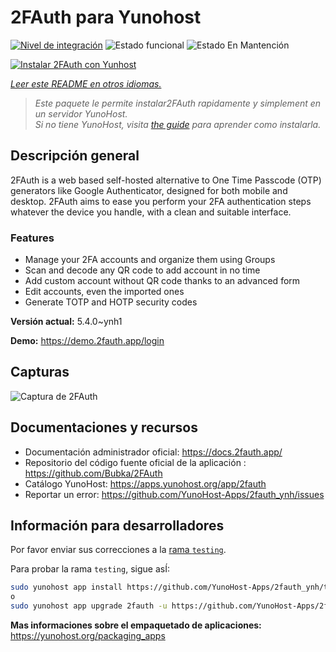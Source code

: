 <!--
Este archivo README esta generado automaticamente<https://github.com/YunoHost/apps/tree/master/tools/readme_generator>
No se debe editar a mano.
-->

# 2FAuth para Yunohost

[![Nivel de integración](https://dash.yunohost.org/integration/2fauth.svg)](https://ci-apps.yunohost.org/ci/apps/2fauth/) ![Estado funcional](https://ci-apps.yunohost.org/ci/badges/2fauth.status.svg) ![Estado En Mantención](https://ci-apps.yunohost.org/ci/badges/2fauth.maintain.svg)

[![Instalar 2FAuth con Yunhost](https://install-app.yunohost.org/install-with-yunohost.svg)](https://install-app.yunohost.org/?app=2fauth)

*[Leer este README en otros idiomas.](./ALL_README.md)*

> *Este paquete le permite instalar2FAuth rapidamente y simplement en un servidor YunoHost.*  
> *Si no tiene YunoHost, visita [the guide](https://yunohost.org/install) para aprender como instalarla.*

## Descripción general

2FAuth is a web based self-hosted alternative to One Time Passcode (OTP) generators like Google Authenticator, designed for both mobile and desktop.
2FAuth aims to ease you perform your 2FA authentication steps whatever the device you handle, with a clean and suitable interface.

### Features

- Manage your 2FA accounts and organize them using Groups
- Scan and decode any QR code to add account in no time
- Add custom account without QR code thanks to an advanced form
- Edit accounts, even the imported ones
- Generate TOTP and HOTP security codes

**Versión actual:** 5.4.0~ynh1

**Demo:** <https://demo.2fauth.app/login>

## Capturas

![Captura de 2FAuth](./doc/screenshots/screenshot.png)

## Documentaciones y recursos

- Documentación administrador oficial: <https://docs.2fauth.app/>
- Repositorio del código fuente oficial de la aplicación : <https://github.com/Bubka/2FAuth>
- Catálogo YunoHost: <https://apps.yunohost.org/app/2fauth>
- Reportar un error: <https://github.com/YunoHost-Apps/2fauth_ynh/issues>

## Información para desarrolladores

Por favor enviar sus correcciones a la [rama `testing`](https://github.com/YunoHost-Apps/2fauth_ynh/tree/testing).

Para probar la rama `testing`, sigue asÍ:

```bash
sudo yunohost app install https://github.com/YunoHost-Apps/2fauth_ynh/tree/testing --debug
o
sudo yunohost app upgrade 2fauth -u https://github.com/YunoHost-Apps/2fauth_ynh/tree/testing --debug
```

**Mas informaciones sobre el empaquetado de aplicaciones:** <https://yunohost.org/packaging_apps>
